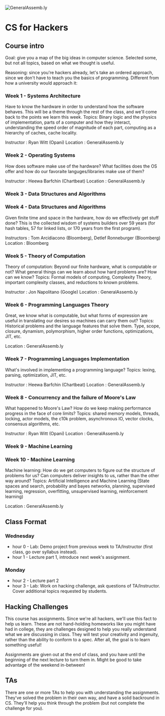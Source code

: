 ![GeneralAssemb.ly](https://github.com/generalassembly/ga-ruby-on-rails-for-devs/raw/master/images/ga.png "GeneralAssemb.ly")


CS for Hackers
==============

## Course intro

Goal: give you a map of the big ideas in computer science.  Selected some, but
not all topics, based on what we thought is useful.

Reasoning: since you're hackers already, let's take an ordered approach, since
we don't have to teach you the basics of programming. Different from how a
university would approach it:

### Week 1 - Systems Architecture

Have to know the hardware in order to understand how the software behaves. This
will be a theme through the rest of the class, and we'll come back to the
points we learn this week. Topics: Binary logic and the physics of
implementation, parts of a computer and how they interact, understanding the
speed order of magnitude of each part, computing as a hierarchy of caches,
cache locality.

Instructor
:   Ryan Witt (Opani)
Location
:   GeneralAssemb.ly

### Week 2 - Operating Systems

How does software make use of the hardware? What facilities does the OS offer
and how do our favoraite languges/libraries make use of them?

Instructor
:   Heewa Barfchin (Chartbeat)
Location
:   GeneralAssemb.ly

### Week 3 - Data Structures and Algorithms 
### Week 4 - Data Structures and Algorithms

Given finite time and space in the hardware, how do we effectively get stuff
done? This is the collected wisdom of systems builders over 59 years (for hash
tables, 57 for linked lists, or 170 years from the first program).

Instructors
:   Tom Arcidiacono (Bloomberg), Detlef Ronneburger (Bloomberg)
Location
:   Bloomberg

### Week 5 - Theory of Computation

Theory of computation: Beyond our finite hardware, what is computable or not?
What general things can we learn about how hard problems are? How can we know?
Topics: Formal models of computing, Complexity Theory, important complexity
classes, and reductions to known problems. 

Instructor
:   Jon Napolitano (Google)
Location
:   GeneralAssemb.ly

### Week 6 - Programming Languages Theory

Great, we know what is computable, but what forms of expression are useful in
translating our desires so machines can carry them out? Topics: Historical
problems and the language features that solve them. Type, scope, closure,
dynamism, polymorphism, higher order functions, optimizations, JIT, etc.

Location
:   GeneralAssemb.ly

 
### Week 7 - Programming Languages Implementation

What's involved in implementing a programming language? Topics: lexing,
parsing, optimization, JIT, etc.

Instructor
:   Heewa Barfchin (Chartbeat)
Location
:   GeneralAssemb.ly

### Week 8 - Concurrency and the failure of Moore's Law

What happened to Moore's Law? How do we keep making performance progress in the
face of core limits? Topics: shared memory models, threads, locking, actor
models, the c10k problem, asynchronous IO, vector clocks, consensus algorithms,
etc.

Instructor
:    Ryan Witt (Opani)
Location
:    GeneralAssemb.ly


### Week 9 - Machine Learning 
### Week 10 - Machine Learning

Machine learning: How do we get computers to figure out the structure of
problems for us? Can computers deliver insights to us, rather than the other
way around?  Topics: Artificial Intelligence and Machine Learning (State spaces
and search, probability and bayes networks, planning, supervised learning,
regression, overfitting, unsupervised learning, reinforcement learning)

Location
:    GeneralAssemb.ly


## Class Format

### Wednesday
- hour 0 - Lab: Demo project from previous week to TA/Instructor (first class,
  go over syllabus instead).
- hour 1 - Lecture part 1, introduce next week's assignment.

### Monday
- hour 2 - Lecture part 2
- hour 3 - Lab: Work on hacking challenge, ask questions of TA/Instructor.
  Cover additional topics requested by students.

## Hacking Challenges

This course has assignments. Since we're all hackers, we'll use this fact to
help us learn. These are not hand-holding homeworks like you might have had in
college, they are challenges designed to help you really understand what we are
discussing in class. They will test your creativity and ingenuity, rather than
the ability to conform to a spec.  After all, the goal is to learn something
useful!

Assignments are given out at the end of class, and you have until the beginning
of the next lecture to turn them in.  Might be good to take advantage of the
weekend in-between!

## TAs

There are one or more TAs to help you with understanding the assignments.
They've solved the problem in their own way, and have a solid backround in CS.
They'll help you think through the problem (but not complete the challenge for
you).
